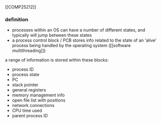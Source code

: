 [[COMP25212]]

### definition
- processes within an OS can have a number of different states, and typically will jump between these states
- a process control block / PCB stores info related to the state of an 'alive' process being handled by the operating system ([[software multithreading]])

a range of information is stored within these blocks:
- process ID
- process state
- PC
- stack pointer
- general registers
- memory management info
- open file list with positions
- network connections
- CPU time used
- parent process ID